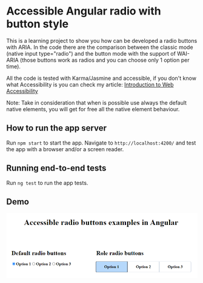 # Accessible Angular radio with button style

This is a learning project to show you how can be developed a radio buttons with ARIA. In the code there are the comparison between the classic mode (native input type="radio") and the button mode with the support of WAI-ARIA (those buttons work as radios and you can choose only 1 option per time). 

All the code is tested with Karma/Jasmine and accessible, if you don't know what Accessibility is you can check my article: [Introduction to Web Accessibility](https://medium.com/@hazlo8/introduction-to-web-accessibility-e22bad642186?source=your_stories_page-------------------------------------)

Note: Take in consideration that when is possible use always the default native elements, you will get for free all the native element behaviour.

## How to run the app server

Run `npm start` to start the app. Navigate to `http://localhost:4200/` and test the app with a browser and/or a screen reader.


## Running end-to-end tests

Run `ng test` to run the app tests.

## Demo
![Demo app](https://github.com/AlessandroSantamaro/accessible-angular-radio-buttons/blob/master/src/assets/images/demo.jpg?raw=true)
